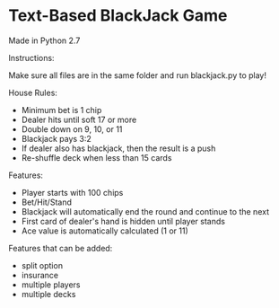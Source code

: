 Text-Based BlackJack Game
============

Made in Python 2.7

Instructions:

Make sure all files are in the same folder and run blackjack.py to play!

House Rules:
- Minimum bet is 1 chip
- Dealer hits until soft 17 or more
- Double down on 9, 10, or 11
- Blackjack pays 3:2
- If dealer also has blackjack, then the result is a push
- Re-shuffle deck when less than 15 cards

Features:
- Player starts with 100 chips
- Bet/Hit/Stand
- Blackjack will automatically end the round and continue to the next
- First card of dealer's hand is hidden until player stands
- Ace value is automatically calculated (1 or 11)	

Features that can be added:
- split option
- insurance
- multiple players
- multiple decks
